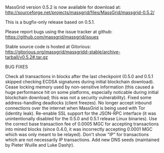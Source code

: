MassGrid version 0.5.2 is now available for download at:
http://sourceforge.net/projects/massgrid/files/MassGrid/massgrid-0.5.2/

This is a bugfix-only release based on 0.5.1.

Please report bugs using the issue tracker at github:
https://github.com/massgrid/massgrid/issues

Stable source code is hosted at Gitorious:
http://gitorious.org/massgrid/massgridd-stable/archive-tarball/v0.5.2#.tar.gz

BUG FIXES

Check all transactions in blocks after the last checkpoint (0.5.0 and 0.5.1 skipped checking ECDSA signatures during initial blockchain download).
Cease locking memory used by non-sensitive information (this caused a huge performance hit on some platforms, especially noticable during initial blockchain download; this was
not a security vulnerability).
Fixed some address-handling deadlocks (client freezes).
No longer accept inbound connections over the internet when MassGrid is being used with Tor (identity leak).
Re-enable SSL support for the JSON-RPC interface (it was unintentionally disabled for the 0.5.0 and 0.5.1 release Linux binaries).
Use the correct base transaction fee of 0.0005 MGC for accepting transactions into mined blocks (since 0.4.0, it was incorrectly accepting 0.0001 MGC which was only meant to be relayed).
Don't show "IP" for transactions which are not necessarily IP transactions.
Add new DNS seeds (maintained by Pieter Wuille and Luke Dashjr).
